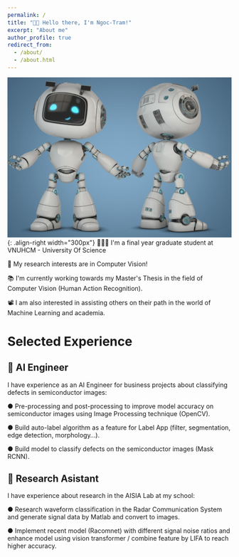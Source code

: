 ```yaml
---
permalink: /
title: "👋🏼 Hello there, I'm Ngoc-Tram!"
excerpt: "About me"
author_profile: true
redirect_from: 
  - /about/
  - /about.html
---
```


![Illustration of combining vision and language modalities](/images/robot.jpg){: .align-right width="300px"}
👨🏻‍💻 I'm a final year graduate student at VNUHCM - University Of Science

🔬 My research interests are in Computer Vision!

📚 I'm currently working towards my Master's Thesis in the field of Computer Vision (Human Action Recognition).

📽️ I am also interested in assisting others on their path in the world of Machine Learning and academia.

# Selected Experience

## 🤖 AI Engineer
I have experience as an AI Engineer for business projects about classifying defects in semiconductor images:

● Pre-processing and post-processing to improve model accuracy on semiconductor images using Image Processing technique (OpenCV).

● Build auto-label algorithm as a feature for Label App (filter, segmentation, edge detection, morphology…).

● Build model to classify defects on the semiconductor images (Mask RCNN).

## 📜 Research Asistant
I have experience about research in the AISIA Lab at my school:

● Research waveform classification in the Radar Communication System and generate signal data by Matlab and convert to images.

● Implement recent model (Racomnet) with different signal noise ratios and enhance model using vision transformer / combine feature by LIFA to reach higher accuracy.
